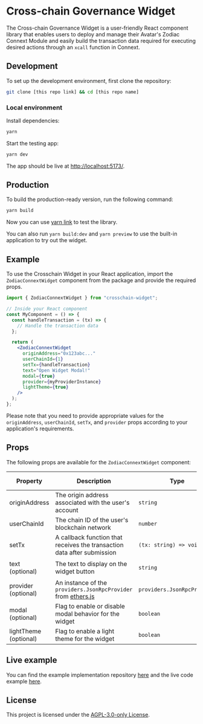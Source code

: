 # Cross-chain Governance Widget

The Cross-chain Governance Widget is a user-friendly React component library that enables users to deploy and manage their Avatar's Zodiac Connext Module and easily build the transaction data required for executing desired actions through an `xcall` function in Connext.

## Development

To set up the development environment, first clone the repository:

```bash
git clone [this repo link] && cd [this repo name]
```

### Local environment

Install dependencies:

```bash
yarn
```

Start the testing app:

```bash
yarn dev
```

The app should be live at [http://localhost:5173/](http://localhost:5173/).

## Production

To build the production-ready version, run the following command:

```bash
yarn build
```

Now you can use [yarn link](https://classic.yarnpkg.com/lang/en/docs/cli/link/) to test the library.

You can also run `yarn build:dev` and `yarn preview` to use the built-in application to try out the widget.

## Example

To use the Crosschain Widget in your React application, import the `ZodiacConnextWidget` component from the package and provide the required props.

```jsx
import { ZodiacConnextWidget } from "crosschain-widget";

// Inside your React component
const MyComponent = () => {
  const handleTransaction = (tx) => {
    // Handle the transaction data
  };

  return (
    <ZodiacConnextWidget
      originAddress="0x123abc..."
      userChainId={1}
      setTx={handleTransaction}
      text="Open Widget Modal!"
      modal={true}
      provider={myProviderInstance}
      lightTheme={true}
    />
  );
};
```

Please note that you need to provide appropriate values for the `originAddress`, `userChainId`, `setTx`, and `provider` props according to your application's requirements.

## Props

The following props are available for the `ZodiacConnextWidget` component:

| Property              | Description                                                                                                | Type                        | Default value          |
| --------------------- | ---------------------------------------------------------------------------------------------------------- | --------------------------- | ---------------------- |
| originAddress         | The origin address associated with the user's account                                                      | `string`                    | N/A                    |
| userChainId           | The chain ID of the user's blockchain network                                                              | `number`                    | N/A                    |
| setTx                 | A callback function that receives the transaction data after submission                                    | `(tx: string) => void`      | N/A                    |
| text (optional)       | The text to display on the widget button                                                                   | `string`                    | `"Cross-Chain Widget"` |
| provider (optional)   | An instance of the `providers.JsonRpcProvider` from [ethers.js](https://docs.ethers.org/v5/api/providers/) | `providers.JsonRpcProvider` | `undefined`            |
| modal (optional)      | Flag to enable or disable modal behavior for the widget                                                    | `boolean`                   | `true`                 |
| lightTheme (optional) | Flag to enable a light theme for the widget                                                                | `boolean`                   | `false`                |

## Live example

You can find the example implementation repository [here](https://github.com/defi-wonderland/crosschain-widget-example) and the live code example [here](https://codesandbox.io/p/github/defi-wonderland/crosschain-widget-example).

## License

This project is licensed under the [AGPL-3.0-only License](LICENSE).
